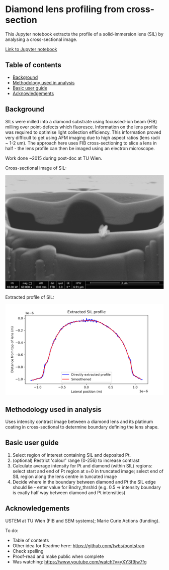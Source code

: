 # Diamond lens profiling from cross-section
This Jupyter notebook extracts the profile of a solid-immersion lens (SIL) by analysing a cross-sectional image.

[Link to Jupyter notebook](https://github.com/cameronsalter/Diamond-lens-profiling/blob/master/SEM_LensXsect_ProfExtract.ipynb)

## Table of contents
* [Background](https://github.com/cameronsalter/Diamond-lens-profiling#background)
* [Methodology used in analysis](https://github.com/cameronsalter/Diamond-lens-profiling#methodology-used-in-analysis)
* [Basic user guide](https://github.com/cameronsalter/Diamond-lens-profiling#basic-user-guide)
* [Acknowledgements](https://github.com/cameronsalter/Diamond-lens-profiling#acknowledgements)


## Background
SILs were milled into a diamond substrate using focussed-ion beam (FIB) milling over point-defects which fluoresce. Information on the lens profile was required to optimise light collection efficiency. This information proved very difficult to get using AFM imaging due to high aspect ratios (lens radii ~ 1-2 um). The approach here uses FIB cross-sectioning to slice a lens in half - the lens profile can then be imaged using an electron microscope.

Work done ~2015 during post-doc at TU Wien.

Cross-sectional image of SIL: 

<img src="https://github.com/cameronsalter/Diamond-lens-profiling/blob/master/Xsect_images/EllipSIL1_LH1p24_cut58deg_x-sct_10kV_spt2_Rot4deg.jpg" width="700">


Extracted profile of SIL:

<img src="https://github.com/cameronsalter/Diamond-lens-profiling/blob/master/Extracted_lens_profile.png" width="750">


## Methodology used in analysis
Uses intensity contrast image between a diamond lens and its platinum coating in cross-sectional to determine boundary defining the lens shape.

## Basic user guide
1. Select region of interest containing SIL and deposited Pt.
2. (optional) Restrict 'colour' range (0-256) to increase contrast
3. Calculate average intensity for Pt and diamond (within SIL) regions: select start and end of Pt region at x=0 in truncated image; select end of SIL region along the lens centre in tuncated image
4. Decide where in the boundary between diamond and Pt the SIL edge should lie - enter value for Bndry_thrshld (e.g. 0.5 => intensity boundary is exatly half way between diamond and Pt intensities)

## Acknowledgements
USTEM at TU Wien (FIB and SEM systems); Marie Curie Actions (funding).



To do:
* Table of contents
* Other idea for Readme here: https://github.com/twbs/bootstrap
* Check spelling
* Proof-read and make public when complete
* Was watching: https://www.youtube.com/watch?v=yXY3f9jw7fg